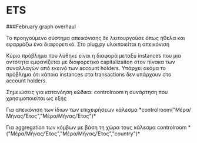 # ETS
###February graph overhaul

Το προηγούμενο σύστημα απεικόνισης δε λειτουργούσε όπως ήθελα και εφαρμόζω ένα διαφορετικό. Στο plug.py υλοιποιείται η απεικόνιση

Κύριο πρόβλημα που λύθηκε είναι η διαφορά μεταξύ instances που μια οντότητα
εμφανίζεται με διαφορετικό capitalizaiton στον πίνακα των συναλλαγών από εκεινό των account holders.
Υπάρχει ακόμα το πρόβλημα ότι κάποια instances στα transactions δεν υπάρχουν στο account holders.

Σημειώσεις για κατανόηση κώδικα:
controlroom η συνάρτηση που χρησιμοποιείται ως εξής
<p> Για απεικόνιση των ίδιων των επιχειρήσεων κάλεσμα *controlroom("Μέρα/Μήνας/Έτος","Μέρα/Μήνας/Έτος")* </p>
<p>Για aggregation των κόμβων με βάση τη χώρα τους κάλεσμα controlroom *("Μέρα/Μήνας/Έτος","Μέρα/Μήνας/Έτος","country")*</p>
